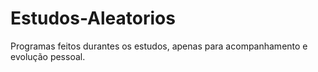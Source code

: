 # Estudos-Aleatorios
Programas feitos durantes os estudos, apenas para acompanhamento e evolução pessoal.

